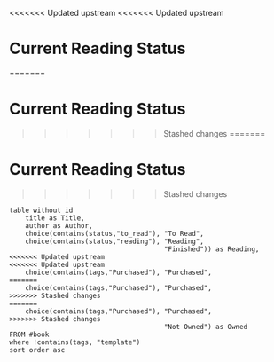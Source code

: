 <<<<<<< Updated upstream
<<<<<<< Updated upstream
# Current Reading Status

=======
 # Current Reading Status
>>>>>>> Stashed changes
=======
 # Current Reading Status
>>>>>>> Stashed changes
```dataview
table without id 
	title as Title, 
	author as Author, 
	choice(contains(status,"to_read"), "To Read", 
	choice(contains(status,"reading"), "Reading", 
									   "Finished")) as Reading,
<<<<<<< Updated upstream
<<<<<<< Updated upstream
	choice(contains(tags,"Purchased"), "Purchased", 
=======
	choice(contains(tags,"Purchased"), "Purchased",  
>>>>>>> Stashed changes
=======
	choice(contains(tags,"Purchased"), "Purchased",  
>>>>>>> Stashed changes
									   "Not Owned") as Owned
FROM #book 
where !contains(tags, "template")
sort order asc
```

